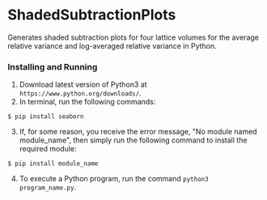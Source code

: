 # ShadedSubtractionPlots

Generates shaded subtraction plots for four lattice volumes for the average relative variance and log-averaged relative variance in Python. 

### Installing and Running 
1. Download latest version of Python3 at `https://www.python.org/downloads/`.
2. In terminal, run the following commands: 
```
$ pip install seaborn
```
3. If, for some reason, you receive the error message, "No module named module_name", then simply run the following command to install the required module:
```
$ pip install module_name
```
4. To execute a Python program, run the command `python3 program_name.py`.  
